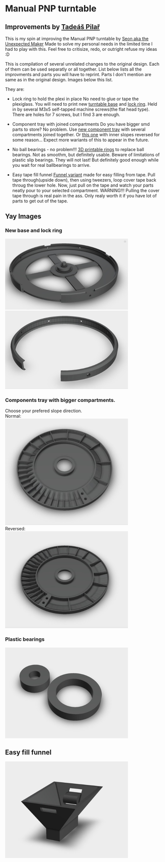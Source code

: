 # Manual PNP turntable
## Improvements by [Tadeáš Pilař](https://github.com/TadeasPilar/)

This is my spin at improving the Manual PNP turntable by [Seon aka the Unexpected Maker](https://github.com/UnexpectedMaker)
Made to solve my personal needs in the limited time I had to play with this. Feel free to critisize, redo, or outright refuse my ideas :D

This is compilation of several unrelated changes to the original design. Each of them can be used separatly or all together.
List below lists all the improvments and parts you will have to reprint. Parts I don't mention are same as in the original design.
Images below this list.

They are:
  * Lock ring to hold the plexi in place
    No need to glue or tape the plexiglass. 
    You will need to print new [turntable base](stl/turntable_base.stl) and [lock ring](stl/turntable_lock_ring.stl).
    Held in by several M3x5 self-tapped machine screws(the flat head type). 
    There are holes for 7 screws, but I find 3 are enough.

  * Component tray with joined compartments
    Do you have bigger smd parts to store? No problem.
    Use [new component tray](stl/turntable_component_tray_joined_compartments.stl)  with several compartments joined together.
    Or [this one](stl/turntable_component_tray_joined_compartments_reverse.stl) with inner slopes reversed for some reason...
    Expect more wariants of this to appear in the future.
    
  * No ball bearings - no problem!!!
    [3D printable rings](stl/turntable_bearings.stl) to replace ball bearings.
    Not as smoothm, but definitely usable.
    Beware of limitations of plastic slip bearings. They will not last! But definitely good enough while you wait for real ballbearings to arrive.
    
  * Easy tape fill funnel
    [Funnel variant](stl/turntable_funnel_12x2mm_tape.stl) made for easy filling from tape. 
    Pull tape through(upside down), then using tweezers, loop cover tape back throug the lower hole.
    Now, just pull on the tape and watch your parts neatly pour to your selected compartment.
    WARNING!!! Pulling the cover tape through is real pain in the ass. Only realy worth it if you have lot of parts to get out of the tape. 
    

## Yay Images   

### New base and lock ring
<img src="images/turntable_base.JPG" alt="Base" width="400"/>
<img src="images/turntable_lock_ring.JPG" alt="Lock ring" width="400"/>

### Components tray with bigger compartments.
Choose your prefered slope direction.<br>
Normal:<br>
<img src="images/turtable_components_tray_joined_compartments.JPG" alt="Components tray" width="400"/><br>
Reversed:<br>
<img src="images/turtable_components_tray_joined_compartments_reverse.JPG" alt="Components tray" width="400"/>

### Plastic bearings
<img src="images/fake_bearings.JPG" alt="Plastic bearings" width="400"/>

## Easy fill funnel
<img src="images/funnel_tape_holes.JPG" alt="Funnel" width="400"/>
